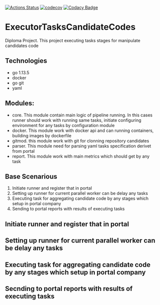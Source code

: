 [![Actions Status](https://github.com/kubitre/diplom/workflows/CI_dev/badge.svg)](https://github.com/kubitre/diplom/actions?query=workflow%3ACI_dev)
[![codecov](https://codecov.io/gh/kubitre/diplom/branch/master/graph/badge.svg?token=EGI57ppVgU)](https://codecov.io/gh/kubitre/diplom) 
[![Codacy Badge](https://api.codacy.com/project/badge/Grade/ec88d97d61344cea92d7f299d078c9c3)](https://www.codacy.com?utm_source=github.com&amp;utm_medium=referral&amp;utm_content=kubitre/diplom&amp;utm_campaign=Badge_Grade)


# ExecutorTasksCandidateCodes
Diploma Project. This project executing tasks stages for manipulate candidates code

## Technologies
- go 1.13.5
- docker
- go git
- yaml

## Modules:
- core. This module contain main logic of pipeline running. In this cases runner should work with running same tasks, initiate configuring environment for any tasks by configuration module
- docker. This module work with docker api and can running containers, building images by dockerfile
- gitmod. this module work with git for clonning repository candidates
- parser. This module need for parsing yaml tasks specification derivet from portal
- report. This module work with main metrics which should get by any task

## Base Scenarious
1. Initiate runner and register that in portal
2. Setting up runner for current parallel worker can be delay any tasks
3. Executing task for aggregating candidate code by any stages which setup in portal company
4. Sending to portal reports with results of executing tasks

## Initiate runner and register that in portal
## Setting up runner for current parallel worker can be delay any tasks
## Executing task for aggregating candidate code by any stages which setup in portal company
## Secnding to portal reports with results of executing tasks


